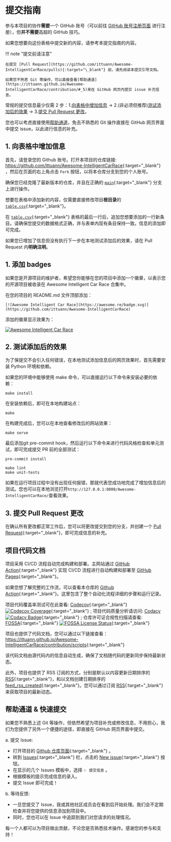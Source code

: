 # 提交指南

参与本项目的协作**需要**一个 GitHub 账号（可以前往 [GitHub 账号注册页面](https://github.com/signup) 进行注册），但**并不需要**高超的 GitHub 技巧。

如果您想要向这份表格中提交新的内容，请参考本提交指南的内容。

!!! note "提交前请注意"

    在提交 [Pull Request](https://github.com/ittuann/Awesome-IntelligentCarRace/pulls){:target="\_blank"} 前，请先阅读本提交引导文档。

    如果您不熟悉 Git 等操作，可以直接查看[帮助通道](https://ittuann.github.io/Awesome-IntelligentCarRace/contribution/#_5)来在 GitHub 网页内提交 issue 补充信息。

常规的提交信息最少仅需 2 步：1.[向表格中增加信息](https://ittuann.github.io/Awesome-IntelligentCarRace/contribution/#_2) -> 2.(非必须但推荐)[测试添加后的效果](https://ittuann.github.io/Awesome-IntelligentCarRace/contribution/#_3) -> 3.[提交 Pull Request 更改](https://ittuann.github.io/Awesome-IntelligentCarRace/contribution/#_4)。

您也可以考虑直接使用[帮助通道](https://ittuann.github.io/Awesome-IntelligentCarRace/contribution/#_5)，免去不熟悉的 Git 操作直接在 GitHub 网页界面中提交 issue，以此进行信息的补充。

## 1. 向表格中增加信息

首先，请登录您的 Github 账号。打开本项目的仓库链接: <https://github.com/ittuann/Awesome-IntelligentCarRace>{:target="\_blank"} ，然后在页面的右上角点击 `Fork` 按钮，以将本仓库分支到您的个人账号。

确保您已经克隆了最新版本的仓库，并且在正确的 [`main`](https://github.com/ittuann/Awesome-IntelligentCarRace/tree/main){:target="\_blank"} 分支上进行操作。

想要在表格中添加新的内容，仅需要直接修改项目**根目录**的 [`table.csv`](https://github.com/ittuann/Awesome-IntelligentCarRace/blob/main/table.csv){:target="\_blank"}。

在 [`table.csv`](https://github.com/ittuann/Awesome-IntelligentCarRace/blob/main/table.csv){:target="\_blank"} 表格的最后一行后，追加您想要添加的一行新条目。请确保您提交的数据格式正确，并与表单内现有条目保持一致。信息的添加即可完成。

如果您已增加了信息但没有执行下一步在本地测试添加后的效果，请在 Pull Request 内**明确注明**。

## 1. 添加 badges

如果您是开源项目的维护者，希望您你能够在您的项目中添加一个徽章，以表示您的开源项目被收录在 Awesome Intelligent Car Race 合集中。

在您的项目的 README.md 文件顶部添加：

```plaintext
[![Awesome Intelligent Car Race](https://awesome.re/badge.svg)](https://github.com/ittuann/Awesome-IntelligentCarRace)
```

添加的徽章显示效果为：

[![Awesome Intelligent Car Race](https://awesome.re/badge.svg)](https://github.com/ittuann/Awesome-IntelligentCarRace)

## 2. 测试添加后的效果

为了保提交不会引入任何错误，在本地测试添加信息后的网页效果时，首先需要安装 Python 环境和依赖。

如果您的环境中能够使用 make 命令，可以直接运行以下命令来安装必要的依赖：

```shell
make install
```

在安装依赖后，即可在本地构建站点：

```shell
make
```

在构建完成后，您可以在本地查看修改后的网站效果：

```shell
make serve
```

最后添加git pre-commit hook，然后运行以下命令来进行代码风格检查和单元测试，即可完成提交 PR 前的全部测试：

```shell
pre-commit install

make lint
make unit-tests
```

如果在运行项目过程中没有出现任何报错，那就代表您成功地完成了增加信息后的测试。您也可以在本地浏览打开`http://127.0.0.1:8000/Awesome-IntelligentCarRace/`查看效果。

## 3. 提交 Pull Request 更改

在确认所有更改都正常工作后，您可以将更改提交到您的分支，并创建一个 [Pull Request](https://github.com/ittuann/Awesome-IntelligentCarRace/pulls){:target="\_blank"}，即可完成信息的补充。

## 项目代码文档

项目采用 CI/CD 流程自动完成构建和部署。主网站通过 [GitHub Action](https://github.com/ittuann/Awesome-IntelligentCarRace/actions){:target="\_blank"} 实现 CI/CD 流程进行自动构建和部署至 [GitHub Pages](https://ittuann.github.io/Awesome-IntelligentCarRace){:target="\_blank"}。

如果您想了解完整的工作流，可以查看本仓库的 [Github Action](https://github.com/ittuann/Awesome-IntelligentCarRace/actions){:target="\_blank"}。这里包含了整个自动化流程详细的步骤和运行记录。

项目代码覆盖率测试可在此查看: [Codecov](https://app.codecov.io/gh/ittuann/Awesome-IntelligentCarRace){:target="\_blank"} [![Codecov Coverage](https://codecov.io/gh/ittuann/Awesome-IntelligentCarRace/graph/badge.svg?token=UZT4S22K06)](https://codecov.io/gh/ittuann/Awesome-IntelligentCarRace){:target="\_blank"} ; 项目代码质量分析请访问: [Codacy](https://app.codacy.com/gh/ittuann/Awesome-IntelligentCarRace/dashboard?utm_source=gh&utm_medium=referral&utm_content=&utm_campaign=Badge_grade) [![Codacy Badge](https://app.codacy.com/project/badge/Grade/35d02f5299284eefadd465b0d01a8fce)](https://app.codacy.com/gh/ittuann/Awesome-IntelligentCarRace/dashboard?utm_source=gh&utm_medium=referral&utm_content=&utm_campaign=Badge_grade){:target="\_blank"} ; 仓库许可证合规性扫描请查看: [FOSSA](https://app.fossa.com/projects/git%2Bgithub.com%2Fittuann%2FAwesome-IntelligentCarRace){:target="\_blank"} [![FOSSA License Status](https://app.fossa.com/api/projects/git%2Bgithub.com%2Fittuann%2FAwesome-IntelligentCarRace.svg?type=small)](https://app.fossa.com/projects/git%2Bgithub.com%2Fittuann%2FAwesome-IntelligentCarRace?ref=badge_small){:target="\_blank"}

项目也提供了代码文档，您可以通过以下链接查看：<https://ittuann.github.io/Awesome-IntelligentCarRace/contribution/scripts>{:target="\_blank"}

该代码文档由源代码内的信息自动生成，确保了文档随代码的更新同步保持最新状态。

此外，项目也提供了 RSS 订阅的方式，分别是默认以内容更新日期排序的[RSS](https://ittuann.github.io/Awesome-IntelligentCarRace/feed_rss_created.xml){:target="\_blank"}，和以文档创建日期排序的 [feed_rss_created](https://ittuann.github.io/Awesome-IntelligentCarRace/feed_rss_created.xml){:target="\_blank"}。您可以通过订阅 [RSS](https://ittuann.github.io/Awesome-IntelligentCarRace/feed_rss_created.xml){:target="\_blank"} 来获取项目的最新动态。

## 帮助通道 & 快速提交

如果您不熟悉上述 Git 等操作，但依然希望为项目补充或修改信息，不用担心，我们为您提供了另外一个便捷的途径，即直接在 GitHub 网页界面中提交。

a. 提交 Issue:

- 打开项目的 [Github 仓库页面](https://github.com/ittuann/Awesome-IntelligentCarRace){:target="\_blank"} 。
- 转到 [Issues](https://github.com/ittuann/Awesome-IntelligentCarRace/issues){:target="\_blank"} 栏，点击的 [New issue](https://github.com/ittuann/Awesome-IntelligentCarRace/issues/new/choose){:target="\_blank"} 按钮。
- 在显示的几个 Issues 模板中，选择 `✨ 提交信息` 。
- 根据模板的提示完成信息的录入。
- 提交 Issue 即可完成！

b. 等待反馈:

- 一旦您提交了 Issue，我或其他社区成员会在看到后开始处理。我们会不定期检查并将您提供的信息添加到项目中。
- 同时，您也可以在 Issue 中追踪到我们对您请求的处理情况。

每一个人都可以为项目做出贡献，不论您是否熟悉技术操作。感谢您的参与和支持！
